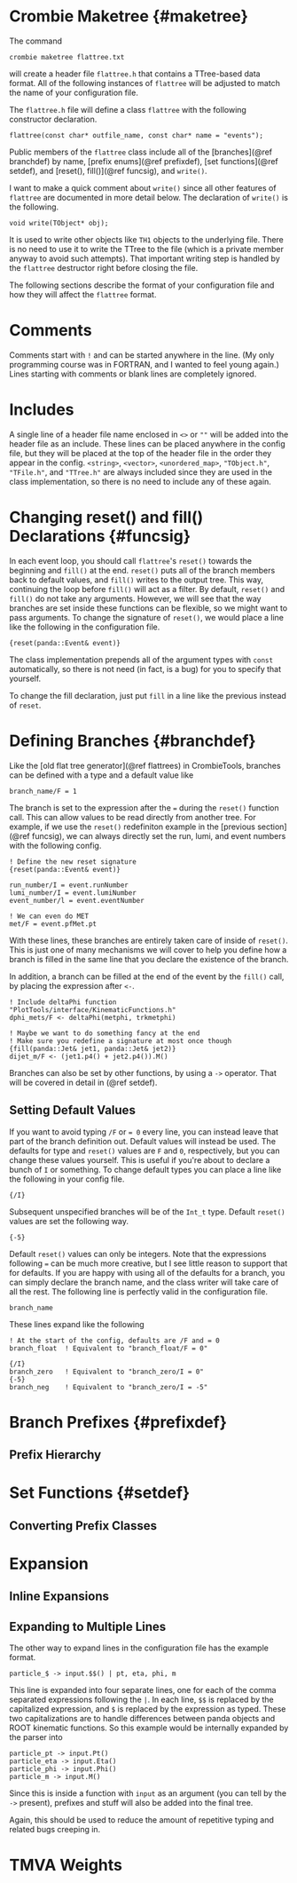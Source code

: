 # Crombie Maketree {#maketree}

The command

    crombie maketree flattree.txt

will create a header file `flattree.h` that contains a TTree-based data format.
All of the following instances of `flattree` will be adjusted to match the name of your configuration file.

The `flattree.h` file will define a class `flattree` with the following constructor declaration.

    flattree(const char* outfile_name, const char* name = "events");

Public members of the `flattree` class include all of the
[branches](@ref branchdef) by name, [prefix enums](@ref prefixdef),
[set functions](@ref setdef), and [reset(), fill()](@ref funcsig), and `write()`.

I want to make a quick comment about `write()` since all other features of `flattree` are documented in more detail below.
The declaration of `write()` is the following.

    void write(TObject* obj);

It is used to write other objects like `TH1` objects to the underlying file.
There is no need to use it to write the TTree to the file (which is a private member anyway to avoid such attempts).
That important writing step is handled by the `flattree` destructor right before closing the file.

The following sections describe the format of your configuration file and how they will affect the `flattree` format.

# Comments

Comments start with `!` and can be started anywhere in the line.
(My only programming course was in FORTRAN, and I wanted to feel young again.)
Lines starting with comments or blank lines are completely ignored.

# Includes

A single line of a header file name enclosed in `<>` or `""` will be added into the header file as an include.
These lines can be placed anywhere in the config file,
but they will be placed at the top of the header file in the order they appear in the config.
`<string>`, `<vector>`, `<unordered_map>`, `"TObject.h"`, `"TFile.h"`, and `"TTree.h"` are always included
since they are used in the class implementation, so there is no need to include any of these again.

# Changing reset() and fill() Declarations {#funcsig}

In each event loop, you should call `flattree`'s `reset()` towards the beginning and `fill()` at the end.
`reset()` puts all of the branch members back to default values, and `fill()` writes to the output tree.
This way, continuing the loop before `fill()` will act as a filter.
By default, `reset()` and `fill()` do not take any arguments.
However, we will see that the way branches are set inside these functions can be flexible, so we might want to pass arguments.
To change the signature of `reset()`, we would place a line like the following in the configuration file.

    {reset(panda::Event& event)}

The class implementation prepends all of the argument types with `const` automatically,
so there is not need (in fact, is a bug) for you to specify that yourself.

To change the fill declaration, just put `fill` in a line like the previous instead of `reset`.

# Defining Branches {#branchdef}

Like the [old flat tree generator](@ref flattrees) in CrombieTools, branches can be defined with a type and a default value like

    branch_name/F = 1

The branch is set to the expression after the `=` during the `reset()` function call.
This can allow values to be read directly from another tree.
For example, if we use the `reset()` redefiniton example in the [previous section](@ref funcsig),
we can always directly set the run, lumi, and event numbers with the following config.

    ! Define the new reset signature
    {reset(panda::Event& event)}

    run_number/I = event.runNumber
    lumi_number/I = event.lumiNumber
    event_number/l = event.eventNumber

    ! We can even do MET
    met/F = event.pfMet.pt

With these lines, these branches are entirely taken care of inside of `reset()`.
This is just one of many mechanisms we will cover to help you define how a branch is filled
in the same line that you declare the existence of the branch.

In addition, a branch can be filled at the end of the event by the `fill()` call, by placing the expression after `<-`.

    ! Include deltaPhi function
    "PlotTools/interface/KinematicFunctions.h"
    dphi_mets/F <- deltaPhi(metphi, trkmetphi)

    ! Maybe we want to do something fancy at the end
    ! Make sure you redefine a signature at most once though
    {fill(panda::Jet& jet1, panda::Jet& jet2)}
    dijet_m/F <- (jet1.p4() + jet2.p4()).M()

Branches can also be set by other functions, by using a `->` operator.
That will be covered in detail in (@ref setdef).

## Setting Default Values

If you want to avoid typing `/F` or `= 0` every line,
you can instead leave that part of the branch definition out.
Default values will instead be used.
The defaults for type and `reset()` values are `F` and `0`, respectively,
but you can change these values yourself.
This is useful if you're about to declare a bunch of `I` or something.
To change default types you can place a line like the following in your config file.

    {/I}

Subsequent unspecified branches will be of the `Int_t` type.
Default `reset()` values are set the following way.

    {-5}

Default `reset()` values can only be integers.
Note that the expressions following `=` can be much more creative,
but I see little reason to support that for defaults.
If you are happy with using all of the defaults for a branch, you can simply declare the branch name,
and the class writer will take care of all the rest.
The following line is perfectly valid in the configuration file.

    branch_name

These lines expand like the following

    ! At the start of the config, defaults are /F and = 0
    branch_float  ! Equivalent to "branch_float/F = 0"

    {/I}
    branch_zero   ! Equivalent to "branch_zero/I = 0"
    {-5}
    branch_neg    ! Equivalent to "branch_zero/I = -5"

# Branch Prefixes {#prefixdef}



## Prefix Hierarchy



# Set Functions {#setdef}



## Converting Prefix Classes



# Expansion



## Inline Expansions



## Expanding to Multiple Lines

The other way to expand lines in the configuration file has the example format.

    particle_$ -> input.$$() | pt, eta, phi, m

This line is expanded into four separate lines, one for each of the comma separated expressions following the `|`.
In each line, `$$` is replaced by the capitalized expression, and `$` is replaced by the expression as typed.
These two capitalizations are to handle differences between panda objects and ROOT kinematic functions.
So this example would be internally expanded by the parser into

    particle_pt -> input.Pt()
    particle_eta -> input.Eta()
    particle_phi -> input.Phi()
    particle_m -> input.M()

Since this is inside a function with `input` as an argument (you can tell by the `->` present),
prefixes and stuff will also be added into the final tree.

Again, this should be used to reduce the amount of repetitive typing and related bugs creeping in.

# TMVA Weights
